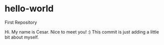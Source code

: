 # hello-world
First Repository

Hi. My name is Cesar. Nice to meet you! :)
This commit is just adding a little bit about myself.
